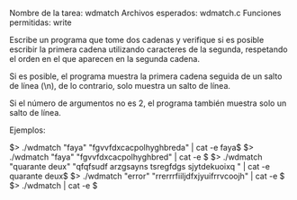 Nombre de la tarea: wdmatch
Archivos esperados: wdmatch.c
Funciones permitidas: write

Escribe un programa que tome dos cadenas y verifique si es posible escribir la primera cadena utilizando caracteres de la segunda, respetando el orden en el que aparecen en la segunda cadena.

Si es posible, el programa muestra la primera cadena seguida de un salto de línea (\n), de lo contrario, solo muestra un salto de línea.

Si el número de argumentos no es 2, el programa también muestra solo un salto de línea.

Ejemplos:

$> ./wdmatch "faya" "fgvvfdxcacpolhyghbreda" | cat -e
faya$
$> ./wdmatch "faya" "fgvvfdxcacpolhyghbred" | cat -e
$
$> ./wdmatch "quarante deux" "qfqfsudf arzgsayns tsregfdgs sjytdekuoixq " | cat -e
quarante deux$
$> ./wdmatch "error" "rrerrrfiiljdfxjyuifrrvcoojh" | cat -e
$
$> ./wdmatch | cat -e
$